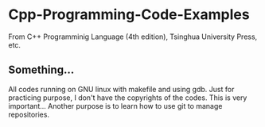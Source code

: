 # Cpp-Programming-Code-Examples
From C++ Programminig Language (4th edition), Tsinghua University Press, etc. 

## Something...
All codes running on GNU linux with makefile and using gdb. Just for practicing purpose, I don't have the copyrights of the codes. This is very important...
Another purpose is to learn how to use git to manage repositories.
